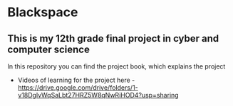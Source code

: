 # Blackspace

## This is my 12th grade final project in cyber and computer science
In this repository you can find the project book, which explains the project

 - Videos of learning for the project here - https://drive.google.com/drive/folders/1-v18DglvWqSaLbt27HRZ5W8qNwRiHOD4?usp=sharing
